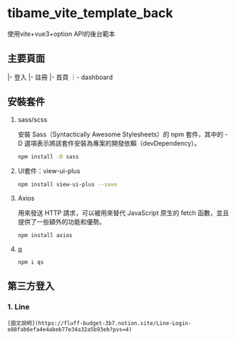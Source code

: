 # tibame_vite_template_back

使用vite+vue3+option API的後台範本


## 主要頁面

|- 登入
|- 註冊
|- 首頁
    ｜- dashboard


## 安裝套件

1. sass/scss

    安裝 Sass（Syntactically Awesome Stylesheets）的 npm 套件，其中的 -D 選項表示將該套件安裝為專案的開發依賴（devDependency）。

    ```sh
    npm install -D sass
    ```

2. UI套件：view-ui-plus

    ```sh
    npm install view-ui-plus --save
    ```

3. Axios

    用來發送 HTTP 請求，可以被用來替代 JavaScript 原生的 fetch 函數，並且提供了一些額外的功能和優勢。

    ```sh
    npm install axios
    ```

4. [q](https://www.npmjs.com/package/qs)

    ```sh
    npm i qs
    ```


## 第三方登入

### 1. Line
    [圖文說明](https://fluff-budget-3b7.notion.site/Line-Login-e88fab6efa4e4abeb77e34a32a5b93eb?pvs=4)
